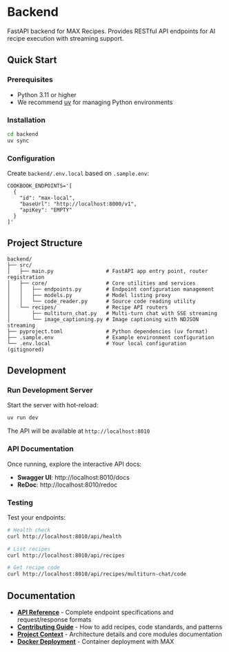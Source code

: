 # Backend

FastAPI backend for MAX Recipes. Provides RESTful API endpoints for AI recipe execution with streaming support.

## Quick Start

### Prerequisites

-   Python 3.11 or higher
-   We recommend [uv](https://github.com/astral-sh/uv) for managing Python environments

### Installation

```bash
cd backend
uv sync
```

### Configuration

Create `backend/.env.local` based on `.sample.env`:

```env
COOKBOOK_ENDPOINTS='[
  {
    "id": "max-local",
    "baseUrl": "http://localhost:8000/v1",
    "apiKey": "EMPTY"
  }
]'
```

## Project Structure

```
backend/
├── src/
│   ├── main.py                 # FastAPI app entry point, router registration
│   ├── core/                   # Core utilities and services
│   │   ├── endpoints.py        # Endpoint configuration management
│   │   ├── models.py           # Model listing proxy
│   │   └── code_reader.py      # Source code reading utility
│   └── recipes/                # Recipe API routers
│       ├── multiturn_chat.py   # Multi-turn chat with SSE streaming
│       └── image_captioning.py # Image captioning with NDJSON streaming
├── pyproject.toml              # Python dependencies (uv format)
├── .sample.env                 # Example environment configuration
└── .env.local                  # Your local configuration (gitignored)
```

## Development

### Run Development Server

Start the server with hot-reload:

```bash
uv run dev
```

The API will be available at `http://localhost:8010`

### API Documentation

Once running, explore the interactive API docs:

-   **Swagger UI**: http://localhost:8010/docs
-   **ReDoc**: http://localhost:8010/redoc

### Testing

Test your endpoints:

```bash
# Health check
curl http://localhost:8010/api/health

# List recipes
curl http://localhost:8010/api/recipes

# Get recipe code
curl http://localhost:8010/api/recipes/multiturn-chat/code
```

## Documentation

-   **[API Reference](../docs/api.md)** - Complete endpoint specifications and request/response formats
-   **[Contributing Guide](../docs/contributing.md)** - How to add recipes, code standards, and patterns
-   **[Project Context](../AGENTS.md)** - Architecture details and core modules documentation
-   **[Docker Deployment](../docs/docker.md)** - Container deployment with MAX
